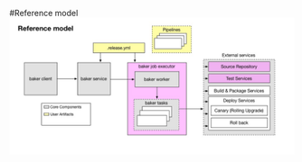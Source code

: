 #Reference model
![image](https://github.com/Dataman-Cloud/baker/blob/master/Reference%20model.jpg)

